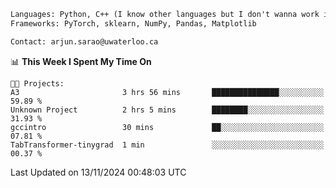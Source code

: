 ```txt
Languages: Python, C++ (I know other languages but I don't wanna work in em)
Frameworks: PyTorch, sklearn, NumPy, Pandas, Matplotlib

Contact: arjun.sarao@uwaterloo.ca
```

<!--START_SECTION:waka-->
📊 **This Week I Spent My Time On** 

```text
🐱‍💻 Projects: 
A3                       3 hrs 56 mins       ███████████████░░░░░░░░░░   59.89 % 
Unknown Project          2 hrs 5 mins        ████████░░░░░░░░░░░░░░░░░   31.93 % 
gccintro                 30 mins             ██░░░░░░░░░░░░░░░░░░░░░░░   07.81 % 
TabTransformer-tinygrad  1 min               ░░░░░░░░░░░░░░░░░░░░░░░░░   00.37 % 
```


 Last Updated on 13/11/2024 00:48:03 UTC
<!--END_SECTION:waka-->
